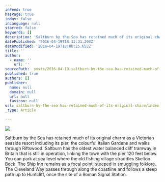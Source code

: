 ```yaml
---
inFeed: true
hasPage: true
inNav: false
inLanguage: null
starred: false
keywords: []
description: 'Saltburn by the Sea has retained much of its original charm as a Victorian seaside resort including its pier, the colourful Italian Gardens and walks through Riftswood. Saltburn has the oldest water balanced cliff tramway in Britain that is still in operation, linking the town with the pier 120 feet below. You can park at sea level where the old fishing village straddles Skelton Beck. The Ship Inn remains as a focal point, steeped in smuggling folklore. The Cleveland Way passes through along the coastline and follows a steep path up to Huntcliff, once the site of a Roman Signal Station.'
datePublished: '2016-04-19T18:12:31.298Z'
dateModified: '2016-04-19T18:08:25.653Z'
title: ''
author:
  - name: ''
    url: ''
sourcePath: _posts/2016-04-19-saltburn-by-the-sea-has-retained-much-of-its-original-charm.md
published: true
authors: []
publisher:
  name: null
  domain: null
  url: null
  favicon: null
url: saltburn-by-the-sea-has-retained-much-of-its-original-charm/index.html
_type: Article

---
```

![](https://the-grid-user-content.s3-us-west-2.amazonaws.com/92058b64-e8d6-489a-bbf0-ba45774ece83.jpg)

Saltburn by the Sea has retained much of its original charm as a Victorian seaside resort including its pier, the colourful Italian Gardens and walks through Riftswood. Saltburn has the oldest water balanced cliff tramway in Britain that is still in operation, linking the town with the pier 120 feet below. You can park at sea level where the old fishing village straddles Skelton Beck. The Ship Inn remains as a focal point, steeped in smuggling folklore. The Cleveland Way passes through along the coastline and follows a steep path up to Huntcliff, once the site of a Roman Signal Station.